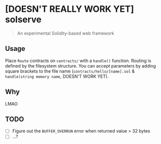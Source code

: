 # [DOESN'T REALLY WORK YET] solserve

> An experimental Solidity-based web framework

## Usage

Place `Route` contracts on `contracts/` with a `handle()` function. Routing is defined by the filesystem structure. You can accept parameters by adding square brackets to the file name (`contracts/hello/[name].sol` & `handle(string memory name`, DOESN'T WORK YET).

## Why

LMAO

## TODO

-   [ ] Figure out the `BUFFER_OVERRUN` error when returned value > 32 bytes
-   [ ] ...?
